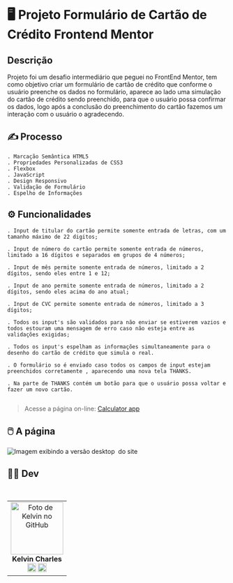 # 🖥️ Projeto Formulário de Cartão de Crédito Frontend Mentor

## Descrição

Projeto foi um desafio intermediário que peguei no FrontEnd Mentor, tem como objetivo criar um formulário de cartão de crédito que conforme o usuário preenche os dados no formulário, aparece ao lado uma simulação do cartão de crédito sendo preenchido, para que o usuário possa confirmar os dados, logo após a conclusão do preenchimento do cartão fazemos um interação com o usuário o agradecendo.

## ✍️ Processo

    . Marcação Semântica HTML5
    . Propriedades Personalizadas de CSS3
    . Flexbox
    . JavaScript
    . Design Responsivo
    . Validação de Formulário
    . Espelho de Informações



## ⚙ Funcionalidades

    . Input de titular do cartão permite somente entrada de letras, com um tamanho máximo de 22 digitos;

    . Input de número do cartão permite somente entrada de números, limitado a 16 dígitos e separados em grupos de 4 números;

    . Input de mês permite somente entrada de números, limitado a 2 dígitos, sendo eles entre 1 e 12;

    . Input de ano permite somente entrada de números, limitado a 2 dígitos, sendo eles acima do ano atual;

    . Input de CVC permite somente entrada de números, limitado a 3 dígitos;

    . Todos os input's são validados para não enviar se estiverem vazios e todos estouram uma mensagem de erro caso não esteja entre as validações exigidas;

    . Todos os input's espelham as informações simultaneamente para o desenho do cartão de crédito que simula o real.

    . O formulário so é enviado caso todos os campos de input estejam preenchidos corretamente , aparecendo uma nova tela THANKS.

    . Na parte de THANKS contém um botão para que o usuário possa voltar e fazer um novo cartão.
         

> Acesse a página on-line: <a href="https://kelvincharlesdev.github.io/formulario-cartao-credito/?" target=_blank> Calculator app </a>

## 🖱️ A página

<img src="src/gif/gif.gif" alt="Imagem exibindo a versão desktop  do site">

## 👩‍💻 Dev

<table align="center">
    <tr>  
        <td align="center">
            <div>
                <img src="https://avatars.githubusercontent.com/u/110488969?v=4"width="120px;" alt="Foto de Kelvin no GitHub"/><br>
                    <b> Kelvin Charles </b><br>
                        <a href="https://www.linkedin.com/in/kelvin-charles/" alt="Linkedin"><img src="https://img.shields.io/badge/LinkedIn-0077B5?style=for-the-badge&logo=linkedin&logoColor=white" height="20"></a>
                        <a href="https://github.com/kelvincharlesdev" alt="GitHub"><img src="https://img.shields.io/badge/GitHub-100000?style=for-the-badge&logo=github&logoColor=white" height="20"></a>
            </div>
        </td>
    </tr>
</table>